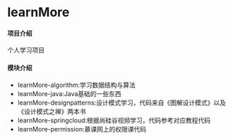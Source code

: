 # learnMore

#### 项目介绍
个人学习项目
#### 模块介绍
* learnMore-algorithm:学习数据结构与算法
* learnMore-java:Java基础的一些东西
* learnMore-designpatterns:设计模式学习，代码来自《图解设计模式》以及《设计模式之禅》两本书
* learnMore-springcloud:根据尚硅谷视频学习，代码参考对应教程代码
* learnMore-permission:慕课网上的权限课代码
